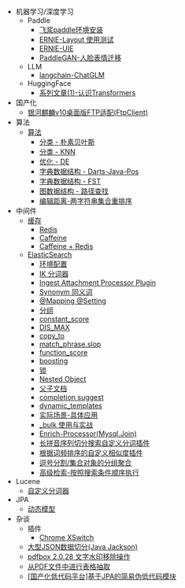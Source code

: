 * 机器学习/深度学习
    * Paddle
      * [飞浆paddle环境安装](md/other/paddle/paddle-install.md)
      * [ERNIE-Layout 使用测试](md/other/paddle/paddle-ERNIE-Layout.md)
      * [ERNIE-UIE](md/other/paddle/paddle-uie.md)
      * [PaddleGAN-人脸表情迁移](md/other/paddle/PaddleGAN-motion_driving.md)
    * LLM
      * [langchain-ChatGLM](md/other/nlp/langchain-ChatGLM.md)
    * HuggingFace
      * [系列文章(1)-认识Transformers](md/huggingface/install-check.md)
* 国产化
  * [银河麒麟v10桌面版FTP适配(FtpClient)](md/localization/kylin/kylin-ftp.md)
* 算法
    * [算法](md/algorithm/algorithm.md)
        * [分类 - 朴素贝叶斯](md/algorithm/algorithm-naivebayes.md)
        * [分类 - KNN](md/algorithm/algorithm-knn.md)
        * [优化 - DE](md/algorithm/algorithm-de.md)
        * [字典数据结构 - Darts-Java-Pos](md/algorithm/algorithm-darts-java-pos.md)
        * [字典数据结构 - FST](md/algorithm/algorithm-fst.md)
        * [图数据结构 - 路径查找](md/algorithm/algorithm-graph-path-search.md)
        * [编辑距离-两字符串集合重排序](md/algorithm/algorithm-two-str-list-reorder.md)
* 中间件
    * [缓存](md/cache/cache.md)
      * [Redis](md/cache/cache-redis.md)
      * [Caffeine](md/cache/cache-caffeine.md)
      * [Caffeine + Redis](md/cache/cache-caffeine-redis.md)
    * [ElasticSearch](md/elasticsearch/elasticsearch.md)
      * [环境配置](md/elasticsearch/env.md)
      * [IK 分词器](md/elasticsearch/ik.md)
      * [Ingest Attachment Processor Plugin](md/elasticsearch/ingest-attachment.md)
      * [Synonym 同义词](md/elasticsearch/synonym.md)
      * [@Mapping @Setting](md/elasticsearch/@Mapping_@Setting.md)
      * [分组](md/elasticsearch/group.md)
      * [constant_score](md/elasticsearch/constant_score.md)
      * [DIS_MAX](md/elasticsearch/dis_max.md)
      * [copy_to](md/elasticsearch/copy_to.md)
      * [match_phrase.slop](md/elasticsearch/match_phrase.slop.md)
      * [function_score](md/elasticsearch/function_score.md)
      * [boosting](md/elasticsearch/boosting.md)
      * [锁 ](md/elasticsearch/lock.md)
      * [Nested Object](md/elasticsearch/nested.md)
      * [父子文档](md/elasticsearch/parent_child.md)
      * [completion suggest](md/elasticsearch/completion_suggest.md)
      * [dynamic_templates](md/elasticsearch/dynamic_templates.md)
      * [实际场景-具体应用](md/elasticsearch/using_case.md)
      * [_bulk 使用与实战](md/elasticsearch/bulk.md)
      * [Enrich-Processor(Mysql.Join)](md/elasticsearch/Enrich-Processor.md)
      * [长拼音序列切分搜索自定义分词插件](md/elasticsearch/pinyin-cutting.md)
      * [根据词频排序的自定义相似度插件](md/elasticsearch/similarity-tf.md)
      * [逗号分割/集合对象的分组聚合](md/elasticsearch/group-comma-nested.md)
      * [高级检索-按照搜索条件顺序执行](md/elasticsearch/high-query-by-condition-order.md)
* Lucene
    * [自定义分词器](md/lucene/combined-analyzer.md)
* JPA
    * [动态模型](md/jpa/Hibernate-dynamic-model.md)
* 杂谈
    * 插件
      * [Chrome XSwitch](md/other/chrome-XSwitch-plugin.md)
    * [大型JSON数据切分(Java Jackson)](md/other/big-json-split-in-limited-memory.md)
    * [pdfbox 2.0.28 文字水印移除操作](md/other/pdfbox/remove-text-watermark-pdfbox.md)
    * [从PDF文件中进行表格抽取](md/other/pdfbox/extracte-table-from-file.md)
    * [[国产化低代码平台]基于JPA的简易伪低代码模块](md/other/pap4j-jpa-lowcode.md)
